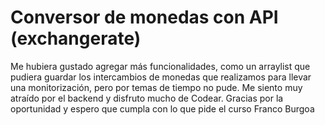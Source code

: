 # Conversor de monedas con API (exchangerate)

Me hubiera gustado agregar más funcionalidades, como un arraylist que pudiera guardar los intercambios de monedas que realizamos para llevar una monitorización, pero por temas de tiempo no pude.
Me siento muy atraído por el backend y disfruto mucho de Codear. 
Gracias por la oportunidad y espero que cumpla con lo que pide el curso
Franco Burgoa
